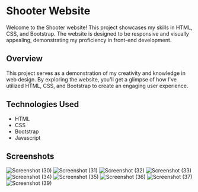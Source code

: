 # Shooter Website

Welcome to the Shooter website! This project showcases my skills in HTML, CSS, and Bootstrap. The website is designed to be responsive and visually appealing, demonstrating my proficiency in front-end development.

## Overview

This project serves as a demonstration of my creativity and knowledge in web design. By exploring the website, you'll get a glimpse of how I've utilized HTML, CSS, and Bootstrap to create an engaging user experience.

## Technologies Used

- HTML
- CSS
- Bootstrap
- Javascript


## Screenshots

![Screenshot (30)](https://github.com/namratapatil2411/Shooter/assets/142895142/9c5c9f79-fb7d-41c3-9b4f-2b2ed0fab727)
![Screenshot (31)](https://github.com/namratapatil2411/Shooter/assets/142895142/8fefe7d2-1451-446b-86d8-1b38e836d9e8)
![Screenshot (32)](https://github.com/namratapatil2411/Shooter/assets/142895142/bf10b235-72b8-42ae-8290-dc76b096b2b3)
![Screenshot (33)](https://github.com/namratapatil2411/Shooter/assets/142895142/c3256a14-24f3-4e92-b5e6-9d2f9a2b865d)
![Screenshot (34)](https://github.com/namratapatil2411/Shooter/assets/142895142/98d69be1-5ee9-41d1-9ebd-38e6aa3f325a)
![Screenshot (35)](https://github.com/namratapatil2411/Shooter/assets/142895142/a94c249b-4530-4528-8907-ed4e169b8bf0)
![Screenshot (36)](https://github.com/namratapatil2411/Shooter/assets/142895142/af8515ec-d4e7-4e4e-8293-9f6a412ad9ef)
![Screenshot (37)](https://github.com/namratapatil2411/Shooter/assets/142895142/98c3886e-2735-4b0c-a06c-9fa87ca1bd14)
![Screenshot (39)](https://github.com/namratapatil2411/Shooter/assets/142895142/5e2ee4b9-e36e-456a-9af5-e67fac0d675d)

